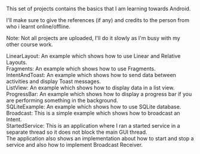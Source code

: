 This set of projects contains the basics that I am learning towards Android.<br />

I'll make sure to give the references (if any) and credits to the person from who i learnt online/offline.<br />

Note: Not all projects are uploaded, I'll do it slowly as I'm busy with my other course work.<br />

LinearLayout: An example which shows how to use Linear and Relative Layouts.<br />
Fragments: An example which shows how to use Fragments.<br />
IntentAndToast: An example which shows how to send data between activities and display Toast messages.<br />
ListView: An example which shows how to display data in a list view.<br />
ProgressBar: An example which shows how to display a progress bar if you are performing something in the background.<br />
SQLiteExample: An example which shows how to use SQLite database.<br />
Broadcast: This is a simple example which shows how to broadcast an Intent.<br />
StartedService: This is an application where I ran a started service in a separate thread so it does not block the main GUI thread.<br />
The application also shows an implementation about how to start and stop a service and also how to implement Broadcast Receiver.<br />